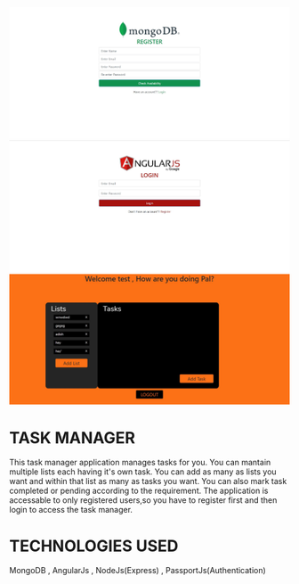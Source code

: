![](images/1.JPG)
![](images/2.JPG)
![](images/3.JPG)


# TASK MANAGER
This task manager application manages tasks for you. You can mantain multiple lists each having it's own task.
You can add as many as lists you want and within that list as many as tasks you want.
You can also mark task completed or pending according to the requirement.
The application is accessable to only registered users,so you have to register first and then login to access the task manager.

# TECHNOLOGIES USED
MongoDB , AngularJs , NodeJs(Express) , PassportJs(Authentication)


